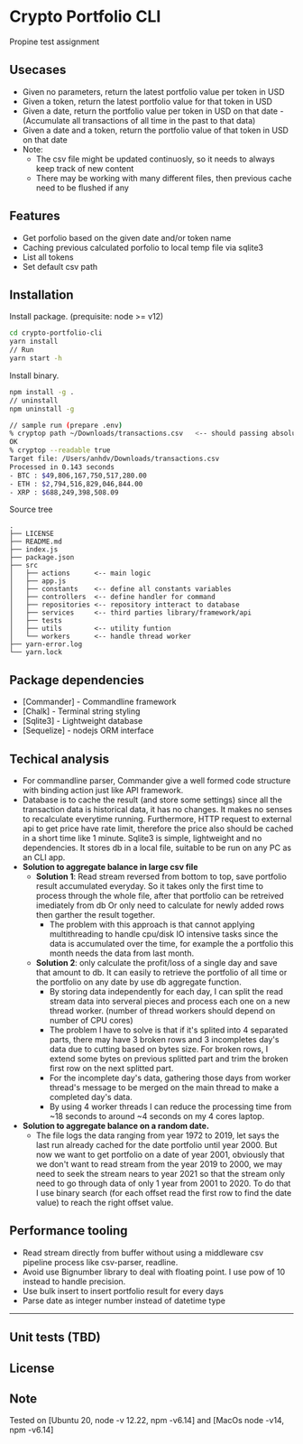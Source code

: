 # Crypto Portfolio CLI
Propine test assignment

## Usecases
- Given no parameters, return the latest portfolio value per token in USD
- Given a token, return the latest portfolio value for that token in USD
- Given a date, return the portfolio value per token in USD on that date - (Accumulate all transactions of all time in the past to that data)
- Given a date and a token, return the portfolio value of that token in USD on that date
- Note:
  - The csv file might be updated continuosly, so it needs to always keep track of new content
  - There may be working with many different files, then previous cache need to be flushed if any

## Features
- Get porfolio based on the given date and/or token name
- Caching previous calculated porfolio to local temp file via sqlite3
- List all tokens
- Set default csv path

## Installation
Install package. (prequisite: node >= v12)
```sh
cd crypto-portfolio-cli
yarn install
// Run
yarn start -h
```
Install  binary.
```sh
npm install -g .
// uninstall
npm uninstall -g

// sample run (prepare .env)
% cryptop path ~/Downloads/transactions.csv   <-- should passing absolute path
OK
% cryptop --readable true
Target file: /Users/anhdv/Downloads/transactions.csv
Processed in 0.143 seconds
- BTC : $49,806,167,750,517,280.00
- ETH : $2,794,516,829,046,844.00
- XRP : $688,249,398,508.09
```

Source tree
```text
.
├── LICENSE
├── README.md
├── index.js
├── package.json
├── src
│   ├── actions      <-- main logic
│   ├── app.js 
│   ├── constants    <-- define all constants variables
│   ├── controllers  <-- define handler for command
│   ├── repositories <-- repository intteract to database
│   ├── services     <-- third parties library/framework/api 
│   ├── tests
│   ├── utils        <-- utility funtion
│   └── workers      <-- handle thread worker
├── yarn-error.log
└── yarn.lock
```
## Package dependencies
- [Commander] - Commandline framework
- [Chalk] - Terminal string styling
- [Sqlite3] - Lightweight database
- [Sequelize] - nodejs ORM interface

## Techical analysis
- For commandline parser, Commander give a well formed code structure with binding action just like API framework.  
- Database is to cache the result (and store some settings) since all the transaction data is historical data, it has no changes. It makes no senses to recalculate everytime running. 
Furthermore, HTTP request to external api to get price have rate limit, therefore the price also should be cached in a short time like 1 minute.
Sqlite3 is simple, lightweight and no dependencies. It stores db in a local file, suitable to be run on any PC as an CLI app. 
- **Solution to aggregate balance in large csv file**
  - **Solution 1**: Read stream reversed from bottom to top, save portfolio result accumulated everyday. So it takes only the first time to process through the whole file, after that portfolio can be retreived imediately from db Or only need to calculate for newly added rows then garther the result together. 
    + The problem with this approach is that cannot applying multithreading to handle cpu/disk IO intensive tasks since the data is accumulated over the time, for example the a portfolio this month needs the data from last month. 
  - **Solution 2**: only calculate the profit/loss of a single day and save that amount to db. It can easily to retrieve the portfolio of all time or the portfolio on any date by use db aggregate function. 
    + By storing data independently for each day, I can split the read stream data into serveral pieces and process each one on a new thread worker. (number of thread workers should depend on number of CPU cores)
    + The problem I have to solve is that if it's splited into 4 separated parts, there may have 3 broken rows and 3 incompletes day's data due to cutting based on bytes size. For broken rows, I extend some bytes on previous splitted part and trim the broken first row on the next splitted part.
    + For the incomplete day's data, gathering those days from worker thread's message to be merged on the main thread to make a completed day's data. 
    + By using 4 worker threads I can reduce the processing time from ~18 seconds to around ~4 seconds on my 4 cores laptop.
- **Solution to aggregate balance on a random date.**
  - The file logs the data ranging from year 1972 to 2019, let says the last run already cached for the date portfolio until year 2000. But now we want to get portfolio on a date of year 2001, obviously that we don't want to read stream from the year 2019 to 2000, we may need to seek the stream nears to year 2021 so that the stream only need to go through data of only 1 year from 2001 to 2020. 
  To do that I use binary search (for each offset read the first row to find the date value) to reach the right offset value.

## Performance tooling
- Read stream directly from buffer without using a middleware csv pipeline process like csv-parser, readline.
- Avoid use Bignumber library to deal with floating point. I use pow of 10 instead to handle precision.
- Use bulk insert to insert portfolio result for every days
- Parse date as integer number instead of datetime type 
---
## Unit tests (TBD)
## License

## Note
Tested on [Ubuntu 20, node -v 12.22, npm -v6.14] and [MacOs node -v14, npm -v6.14]
